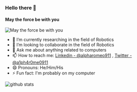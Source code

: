 ### Hello there 👋

#### May the force be with you

<img src="https://thumbs.gfycat.com/AfraidSlipperyAmethystgemclam-size_restricted.gif" alt="May the force be with you">

- 🔭 I’m currently researching in the field of Robotics
- 👯 I’m looking to collaborate in the field of Robotics
- 💬 Ask me about  anything related to computers
- 📫 How to reach me: [Linkedin - @alpharomeo911](https://www.linkedin.com/in/alpharomeo911/) , [Twitter - @a1ph4r0me0911](https://twitter.com/a1ph4r0me0911)
- 😄 Pronouns: He/Him/His
- ⚡ Fun fact: I'm probably on my computer

<img src="https://github-readme-stats.vercel.app/api?username=alpharomeo911&&show_icons=true&title_color=ffffff&icon_color=bb2acf&text_color=daf7dc&bg_color=151515" alt="github stats">
